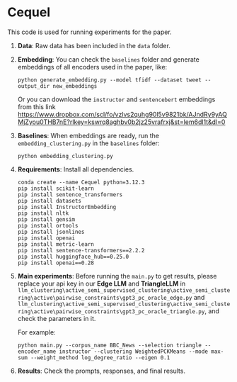 # Cequel

This code is used for running experiments for the paper.

1. **Data**: Raw data has been included in the `data` folder.

2. **Embedding**: You can check the `baselines` folder and generate embeddings of all encoders used in the paper, like:

   ```
   python generate_embedding.py --model tfidf --dataset tweet --output_dir new_embeddings
   ```

   Or you can download the `instructor` and `sentencebert` embeddings from this link https://www.dropbox.com/scl/fo/vzlvs2quhg90l5v9821bk/AJndRy9yAQMjZyou0THB7nE?rlkey=kswrq8aghbv0b2jz25vrafrxj&st=lem6dl1t&dl=0

3. **Baselines**: When embeddings are ready, run the `embedding_clustering.py` in the `baselines` folder:

   ```
   python embedding_clustering.py
   ```

4. **Requirements**: Install all dependencies.

   ```
   conda create --name Cequel python=3.12.3
   pip install scikit-learn
   pip install sentence_transformers
   pip install datasets
   pip install InstructorEmbedding
   pip install nltk
   pip install gensim
   pip install ortools
   pip install jsonlines
   pip install openai
   pip install metric-learn
   pip install sentence-transformers==2.2.2
   pip install huggingface_hub==0.25.0
   pip install openai==0.28
   ```

5. **Main experiments**: Before running the `main.py` to get results, please replace your api key in our **Edge LLM** and **TriangleLLM** in `llm_clustering\active_semi_supervised_clustering\active_semi_clustering\active\pairwise_constraints\gpt3_pc_oracle_edge.py` and `llm_clustering\active_semi_supervised_clustering\active_semi_clustering\active\pairwise_constraints\gpt3_pc_oracle_triangle.py`, and check the parameters in it.

   For example:

   ```
   python main.py --corpus_name BBC_News --selection triangle --encoder_name instructor --clustering WeightedPCKMeans --mode max-sum --weight_method log_degree_ratio --eigen 0.1
   ```

6. **Results**: Check the prompts, responses, and final results.

